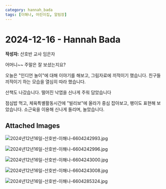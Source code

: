 ```yaml
---
category: hannah_bada
tags: [이해나, 어린이집, 알림장]
---
```


# 2024-12-16 - Hannah Bada

**작성자:** 산호반 교사 임은자  

어머니~~  주말은 잘 보셨는지요?

오늘은 "인디언 놀이"에 대해 이야기를 해보고, 그림자료에 끼적이기 했습니다. 친구들 끼적이기 하는 모습을 열심히 따라 했습니다.

산책도 나갔습니다. 떨어진 낙엽을 신나게 주워 담았습니다

점심밥 먹고, 체육특별활동시간에 "빌리보"에 올라가 중심 잡아보고, 팽이도 표현해 보았습니다. 소근육을 이용해 신나게 돌리며, 놀았습니다.

## Attached Images
![2024년12년16일-산호반-이해나-6604242993.jpg](d:\Users\hannah\Downloads\kids\photo\2024년12년16일-산호반-이해나-6604242993.jpg)

![2024년12년16일-산호반-이해나-6604242996.jpg](d:\Users\hannah\Downloads\kids\photo\2024년12년16일-산호반-이해나-6604242996.jpg)

![2024년12년16일-산호반-이해나-6604243000.jpg](d:\Users\hannah\Downloads\kids\photo\2024년12년16일-산호반-이해나-6604243000.jpg)

![2024년12년16일-산호반-이해나-6604243008.jpg](d:\Users\hannah\Downloads\kids\photo\2024년12년16일-산호반-이해나-6604243008.jpg)

![2024년12년16일-산호반-이해나-6604285324.jpg](d:\Users\hannah\Downloads\kids\photo\2024년12년16일-산호반-이해나-6604285324.jpg)

